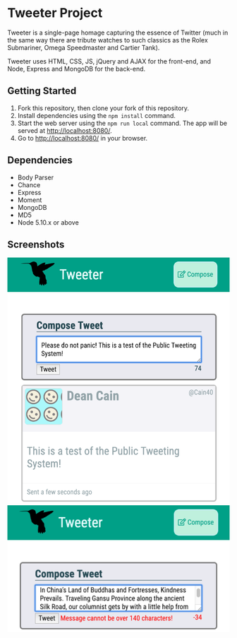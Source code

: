 # Tweeter Project

Tweeter is a single-page homage capturing the essence of Twitter (much in the same way there are tribute watches to such classics as the Rolex Submariner, Omega Speedmaster and Cartier Tank).

Tweeter uses HTML, CSS, JS, jQuery and AJAX for the front-end, and  Node, Express and MongoDB for the back-end.

## Getting Started

1. Fork this repository, then clone your fork of this repository.
2. Install dependencies using the `npm install` command.
3. Start the web server using the `npm run local` command. The app will be served at <http://localhost:8080/>.
4. Go to <http://localhost:8080/> in your browser.

## Dependencies

- Body Parser
- Chance
- Express
- Moment
- MongoDB
- MD5
- Node 5.10.x or above

## Screenshots

!["Screenshot of tweet about to be sent, and tweet already sent"](https://github.com/richmondwong/tweeter/blob/master/docs/tweeter-post.png?raw=true)
!["Screenshot of error message when over 140 character limit"](https://github.com/richmondwong/tweeter/blob/master/docs/tweeter-over-limit.png?raw=true)